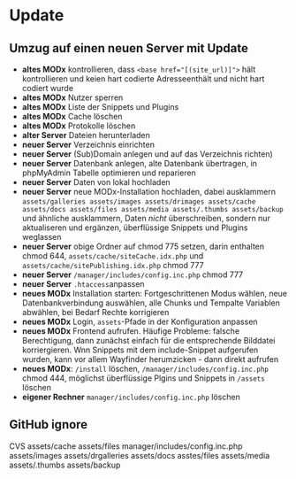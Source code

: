 # Update

## Umzug auf einen neuen Server mit Update

* **altes MODx** kontrollieren, dass `<base href="[(site_url)]">` hält kontrollieren und keien hart codierte Adresseenthält und nicht hart codiert wurde
* **altes MODx** Nutzer sperren
* **altes MODx** Liste der Snippets und Plugins
* **altes MODx** Cache löschen
* **altes MODx** Protokolle löschen
* **alter Server** Dateien herunterladen
* **neuer Server** Verzeichnis einrichten
* **neuer Server** (Sub)Domain anlegen und auf das Verzeichnis richten)
* **neuer Server** Datenbank anlegen, alte Datenbank übertragen, in phpMyAdmin Tabelle optimieren und reparieren
* **neuer Server** Daten von lokal hochladen
* **neuer Server** neue MODx-Installation hochladen, dabei ausklammern `assets/galleries assets/images assets/drimages assets/cache assets/docs assets/files assets/media assets/.thumbs assets/backup` und ähnliche ausklammern, Daten *nicht* überschreiben, sondern nur aktualiseren und ergänzen, überflüssige Snippets und Plugins weglassen
* **neuer Server** obige Ordner auf chmod 775 setzen, darin enthalten chmod 644, `assets/cache/siteCache.idx.php` und `assets/cache/sitePublishing.idx.php` chmod 777
* **neuer Server** `/manager/includes/config.inc.php` chmod 777
* **neuer Server** `.htaccess`anpassen
* **neues MODx** Installation starten: Fortgeschrittenen Modus wählen, neue Datenbankverbindung auswählen, alle Chunks und Tempalte Variablen abwählen, bei Bedarf Rechte korrigieren
* **neues MODx** Login, `assets`-Pfade in der Konfiguration anpassen
* **neues MODx** Frontend aufrufen. Häufige Probleme: falsche Berechtigung, dann zunächst einfach für die entsprechende Bilddatei korriergieren. Wnn Snippets mit dem include-Snippet aufgerufen wurden, kann vor allem Wayfinder herumzicken - dann direkt aufrufen
* **neues MODx**: `/install` löschen, `/manager/includes/config.inc.php` chmod 444, möglichst überflüssige Plgins und Snippets in `/assets` löschen
* **eigener Rechner** `manager/includes/config.inc.php` löschen


## GitHub ignore

CVS
assets/cache
assets/files
manager/includes/config.inc.php
assets/images
assets/drgalleries
assets/docs
asstes/files
assets/media 
assets/.thumbs
assets/backup